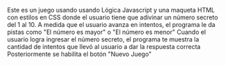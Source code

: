 Este es un juego usando usando Lógica Javascript y una maqueta HTML con estilos en CSS donde el usuario tiene que adivinar un número secreto del 1 al 10.
A medida que el usuario avanza en intentos, el programa le da pistas como "El número es mayor" o "El número es menor"
Cuando el usuario logra ingresar el número secreto, el programa te muestra la cantidad de intentos que llevó al usuario a dar la respuesta correcta
Posteriormente se habilita el botón "Nuevo Juego"
